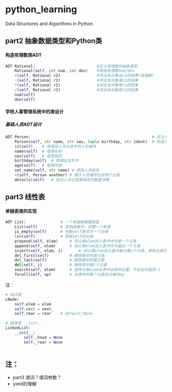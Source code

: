 # python_learning
Data Structures and Algorithms in Python



## part2 抽象数据类型和Python类

#### 构造有理数类ADT

```python
ADT Rational:							#定义有理数的抽象类型
	Rational(self, int num, int den)	#构造有理数num/den
    +(self, Rational r2)				#求出本对象加r2的结果(有理数)
    -(self, Rational r2)				#求出本对象减r2的结果
    *(self, Rational r2)				#求出本对象乘r2的结果
    /(self, Rational r2)				#求出本对象除r2的结果
    num(self)
    den(self)
```





#### 学校人事管理系统中的类设计

##### 基础人员ADT设计

```python
ADT Person:														# 定义人员抽象数据类型
    Person(self, str name, str sex, tuple birthday, str ident)	# 构造人员对象
    id(self)	# 取得该人员记录中的人员编号
    name(self)	# 取得名称
    sex(self)	# 取得性别
    birthday(self)	# 取得出生年月
    age(self)	# 取得年龄
    set_name(self, str name) # 修改人员姓名
    <(self, Person another)	# 基于人员编号比较两个记录
    details(self)	# 给出人员记录里保存的数据详情
```







## part3 线性表

#### 单链表类的实现

```python
ADT List:				# 一个表抽象数据类型
    List(self)			# 表构造操作，创建一个新表
    is_empty(self)		# 判断self是否为一个空表
    len(self)			# 获取self的长度
    prepend(self, elem)		# 将元素elem加入表中作为第一个元素
    append(self, elem)		# 将元素elem加入表中作为最后一个元素
    insert(self, elem, i)		# 将元素elem加入表中最为第i个元素，其他元素的顺序不变
    del_first(self)			# 删除表中的首元素
    del_last(self)			# 删除表中的尾元素
    del(self, i)			# 删除表中第i个元素
    search(self, elem)		# 查找元素elem在表中出现的位置，不存在时返回-1
    forall(self, op)		# 对表中的每个元素执行操作op
```



注：

```python
# 结点类
LNode:
    self.elem = elem
    self.next = next_	
    self.rear = rear	# default:None
    
# 链表类 __init__
LinkedList:
    __init__:
        self._head = None
        self._rear = None
        
```





## 注：

*  part3 谓词？谓词参数？
*  yield的理解